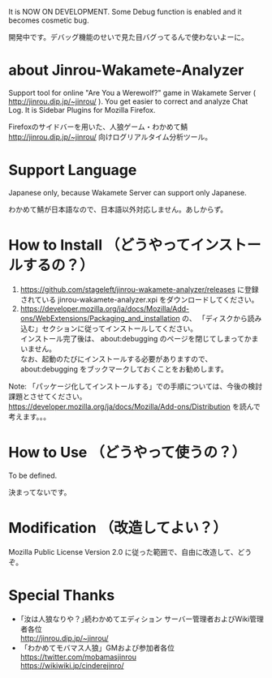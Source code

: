 It is NOW ON DEVELOPMENT. Some Debug function is enabled and it becomes cosmetic bug.

開発中です。デバッグ機能のせいで見た目バグってるんで使わないよーに。

# about Jinrou-Wakamete-Analyzer

Support tool for online "Are You a Werewolf?" game in Wakamete Server ( http://jinrou.dip.jp/~jinrou/ ).
You get easier to correct and analyze Chat Log.
It is Sidebar Plugins for Mozilla Firefox.

Firefoxのサイドバーを用いた、人狼ゲーム・わかめて鯖 http://jinrou.dip.jp/~jinrou/ 向けログリアルタイム分析ツール。

# Support Language

Japanese only, because Wakamete Server can support only Japanese.

わかめて鯖が日本語なので、日本語以外対応しません。あしからず。

# How to Install （どうやってインストールするの？）

1. https://github.com/stageleft/jinrou-wakamete-analyzer/releases に登録されている jinrou-wakamete-analyzer.xpi をダウンロードしてください。
1. https://developer.mozilla.org/ja/docs/Mozilla/Add-ons/WebExtensions/Packaging_and_installation の、
「ディスクから読み込む」セクションに従ってインストールしてください。  
インストール完了後は、 about:debugging のページを閉じてしまってかまいません。  
なお、起動のたびにインストールする必要がありますので、 about:debugging をブックマークしておくことをお勧めします。

Note: 「パッケージ化してインストールする」での手順については、今後の検討課題とさせてください。   
 https://developer.mozilla.org/ja/docs/Mozilla/Add-ons/Distribution を読んで考えます。。。

# How to Use （どうやって使うの？）

To be defined.

決まってないです。

# Modification （改造してよい？）

Mozilla Public License Version 2.0 に従った範囲で、自由に改造して、どうぞ。

# Special Thanks

* ｢汝は人狼なりや？｣続わかめてエディション サーバー管理者およびWiki管理者各位  
  http://jinrou.dip.jp/~jinrou/
* 「わかめてモバマス人狼」GMおよび参加者各位  
  https://twitter.com/mobamasjinrou  
  https://wikiwiki.jp/cinderejinro/

